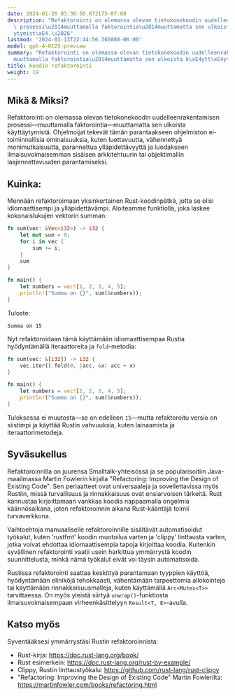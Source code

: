 ```yaml
---
date: 2024-01-26 03:36:56.872175-07:00
description: "Refaktorointi on olemassa olevan tietokonekoodin uudelleenrakentamisen\
  \ prosessi\u2014muuttamalla faktorointia\u2014muuttamatta sen ulkoista k\xE4ytt\xE4\
  ytymist\xE4.\u2026"
lastmod: '2024-03-13T22:44:56.365080-06:00'
model: gpt-4-0125-preview
summary: "Refaktorointi on olemassa olevan tietokonekoodin uudelleenrakentamisen prosessi\u2014\
  muuttamalla faktorointia\u2014muuttamatta sen ulkoista k\xE4ytt\xE4ytymist\xE4."
title: Koodin refaktorointi
weight: 19
---
```


## Mikä & Miksi?

Refaktorointi on olemassa olevan tietokonekoodin uudelleenrakentamisen prosessi—muuttamalla faktorointia—muuttamatta sen ulkoista käyttäytymistä. Ohjelmoijat tekevät tämän parantaakseen ohjelmiston ei-toiminnallisia ominaisuuksia, kuten luettavuutta, vähennettyä monimutkaisuutta, parannettua ylläpidettävyyttä ja luodakseen ilmaisuvoimaisemman sisäisen arkkitehtuurin tai objektimallin laajennettavuuden parantamiseksi.

## Kuinka:

Mennään refaktoroimaan yksinkertainen Rust-koodinpätkä, jotta se olisi idiomaattisempi ja ylläpidettävämpi. Aloiteamme funktiolla, joka laskee kokonaislukujen vektorin summan:

```rust
fn sum(vec: &Vec<i32>) -> i32 {
    let mut sum = 0;
    for i in vec {
        sum += i;
    }
    sum
}

fn main() {
    let numbers = vec![1, 2, 3, 4, 5];
    println!("Summa on {}", sum(&numbers));
}
```

Tuloste:
```
Summa on 15
```

Nyt refaktoroidaan tämä käyttämään idiomaattisempaa Rustia hyödyntämällä iteraattoreita ja `fold`-metodia:

```rust
fn sum(vec: &[i32]) -> i32 {
    vec.iter().fold(0, |acc, &x| acc + x)
}

fn main() {
    let numbers = vec![1, 2, 3, 4, 5];
    println!("Summa on {}", sum(&numbers));
}
```

Tuloksessa ei muutosta—se on edelleen `15`—mutta refaktoroitu versio on siistimpi ja käyttää Rustin vahvuuksia, kuten lainaamista ja iteraattorimetodeja.

## Syväsukellus

Refaktoroinnilla on juurensa Smalltalk-yhteisössä ja se popularisoitiin Java-maailmassa Martin Fowlerin kirjalla "Refactoring: Improving the Design of Existing Code". Sen periaatteet ovat universaaleja ja sovellettavissa myös Rustiin, missä turvallisuus ja rinnakkaisuus ovat ensiarvoisen tärkeitä. Rust kannustaa kirjoittamaan vankkaa koodia nappaamalla ongelmia käännösaikana, joten refaktoroinnin aikana Rust-kääntäjä toimii turvaverkkona.

Vaihtoehtoja manuaaliselle refaktoroinnille sisältävät automatisoidut työkalut, kuten 'rustfmt' koodin muotoilua varten ja 'clippy' linttausta varten, jotka voivat ehdottaa idiomaattisempia tapoja kirjoittaa koodia. Kuitenkin syvällinen refaktorointi vaatii usein harkittua ymmärrystä koodin suunnittelusta, minkä nämä työkalut eivät voi täysin automatisoida.

Rustissa refaktorointi saattaa keskittyä parantamaan tyyppien käyttöä, hyödyntämään eliniköjä tehokkaasti, vähentämään tarpeettomia allokointeja tai käyttämään rinnakkaisuusmalleja, kuten käyttämällä `Arc<Mutex<T>>` tarvittaessa. On myös yleistä siirtyä `unwrap()`-funktiosta ilmaisuvoimaisempaan virheenkäsittelyyn `Result<T, E>`-avulla.

## Katso myös

Syventääksesi ymmärrystäsi Rustin refaktoroinnista:

- Rust-kirja: https://doc.rust-lang.org/book/
- Rust esimerkein: https://doc.rust-lang.org/rust-by-example/
- Clippy, Rustin linttaustyökalu: https://github.com/rust-lang/rust-clippy
- "Refactoring: Improving the Design of Existing Code" Martin Fowlerilta: https://martinfowler.com/books/refactoring.html
